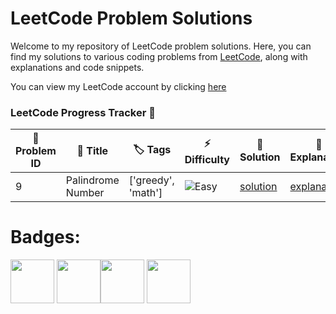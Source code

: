 # LeetCode Problem Solutions

Welcome to my repository of LeetCode problem solutions. Here, you can find my solutions to various coding problems from [LeetCode](https://leetcode.com/), along with explanations and code snippets.

You can view my LeetCode account by clicking [here](https://leetcode.com/GiacomoLeetCode/)
### LeetCode Progress Tracker 📅

|🎯 Problem ID |📌 Title |🏷️ Tags |⚡ Difficulty |📝 Solution | 📖Explanation |
|--------------|---------|--------|--------------|------------|----------------|
| 9 | Palindrome Number | ['greedy', 'math'] | ![Easy](https://img.shields.io/badge/-Easy-brightgreen) | [solution](problems/9.palindrome.number/Solution.py) | [explanation](/) |




# Badges: 

<img src="https://assets.leetcode.com/static_assets/others/Introduction_to_Pandas_Badge.png" width="70"> <img src="https://assets.leetcode.com/static_assets/marketing/lg50.png" width="70"><img src="https://assets.leetcode.com/static_assets/marketing/2024-50-lg.png" width="70"> <img src="https://assets.leetcode.com/static_assets/marketing/2024-100-lg.png" width="70">